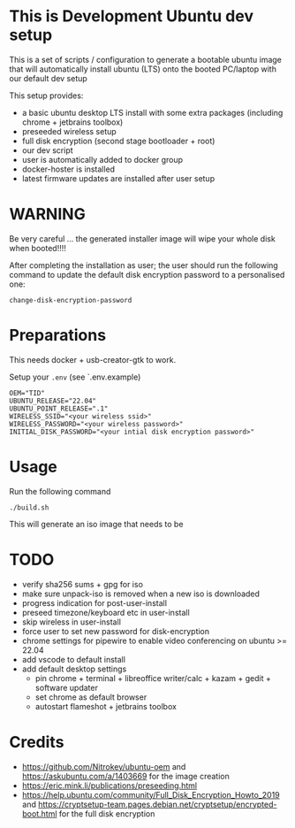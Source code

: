 # This is Development Ubuntu dev setup

This is a set of scripts / configuration to generate a bootable ubuntu image
that will automatically install ubuntu (LTS) onto the booted PC/laptop with our default dev setup

This setup provides:
- a basic ubuntu desktop LTS install with some extra packages (including chrome + jetbrains toolbox)
- preseeded wireless setup
- full disk encryption (second stage bootloader + root)
- our dev script
- user is automatically added to docker group
- docker-hoster is installed
- latest firmware updates are installed after user setup

# WARNING

Be very careful ... the generated installer image will wipe your whole disk when booted!!!!

After completing the installation as user; the user should run the following command 
to update the default disk encryption password to a personalised one:
```
change-disk-encryption-password
```

# Preparations

This needs docker + usb-creator-gtk to work.

Setup your `.env` (see `.env.example)
```
OEM="TID"
UBUNTU_RELEASE="22.04"
UBUNTU_POINT_RELEASE=".1"
WIRELESS_SSID="<your wireless ssid>"
WIRELESS_PASSWORD="<your wireless password>"
INITIAL_DISK_PASSWORD="<your intial disk encryption password>"
```

# Usage

Run the following command
```
./build.sh
```
This will generate an iso image that needs to be 

# TODO

- verify sha256 sums + gpg for iso
- make sure unpack-iso is removed when a new iso is downloaded
- progress indication for post-user-install
- preseed timezone/keyboard etc in user-install
- skip wireless in user-install
- force user to set new password for disk-encryption
- chrome settings for pipewire to enable video conferencing on ubuntu >= 22.04
- add vscode to default install
- add default desktop settings
  - pin chrome + terminal + libreoffice writer/calc + kazam + gedit + software updater
  - set chrome as default browser
  - autostart flameshot + jetbrains toolbox

# Credits

- https://github.com/Nitrokey/ubuntu-oem and https://askubuntu.com/a/1403669 for the image creation 
- https://eric.mink.li/publications/preseeding.html
- https://help.ubuntu.com/community/Full_Disk_Encryption_Howto_2019 and https://cryptsetup-team.pages.debian.net/cryptsetup/encrypted-boot.html for the full disk encryption

